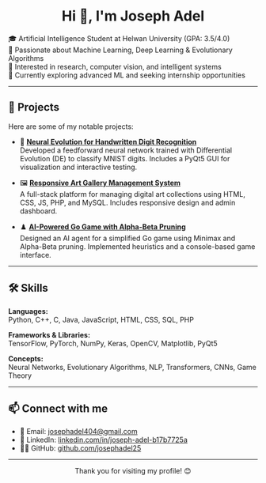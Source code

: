 <h1 align="center">Hi 👋, I'm Joseph Adel</h1>

🎓 Artificial Intelligence Student at Helwan University (GPA: 3.5/4.0)  
🧠 Passionate about Machine Learning, Deep Learning & Evolutionary Algorithms  
🔬 Interested in research, computer vision, and intelligent systems  
🌱 Currently exploring advanced ML and seeking internship opportunities

---

## 🚀 Projects

Here are some of my notable projects:

- 🔢 [**Neural Evolution for Handwritten Digit Recognition**](https://github.com/josephadel25/Handwritten-Digit-Recognition-using-DE)  
  Developed a feedforward neural network trained with Differential Evolution (DE) to classify MNIST digits. Includes a PyQt5 GUI for visualization and interactive testing.

- 🖼️ [**Responsive Art Gallery Management System**](https://github.com/josephadel25/Art-Gallery)  
  A full-stack platform for managing digital art collections using HTML, CSS, JS, PHP, and MySQL. Includes responsive design and admin dashboard.

- ♟️ [**AI-Powered Go Game with Alpha-Beta Pruning**](https://github.com/josephadel25/Ai-Go-Play-Alpha-beta-pruning)  
  Designed an AI agent for a simplified Go game using Minimax and Alpha-Beta pruning. Implemented heuristics and a console-based game interface.

---

## 🛠️ Skills

**Languages:**  
Python, C++, C, Java, JavaScript, HTML, CSS, SQL, PHP

**Frameworks & Libraries:**  
TensorFlow, PyTorch, NumPy, Keras, OpenCV, Matplotlib, PyQt5

**Concepts:**  
Neural Networks, Evolutionary Algorithms, NLP, Transformers, CNNs, Game Theory

---

## 📫 Connect with me

- 📧 Email: josephadel404@gmail.com  
- 💼 LinkedIn: [linkedin.com/in/joseph-adel-b17b7725a](https://www.linkedin.com/in/joseph-adel-b17b7725a)  
- 🧑‍💻 GitHub: [github.com/josephadel25](https://github.com/josephadel25)

---

<p align="center">Thank you for visiting my profile! 😊</p>
